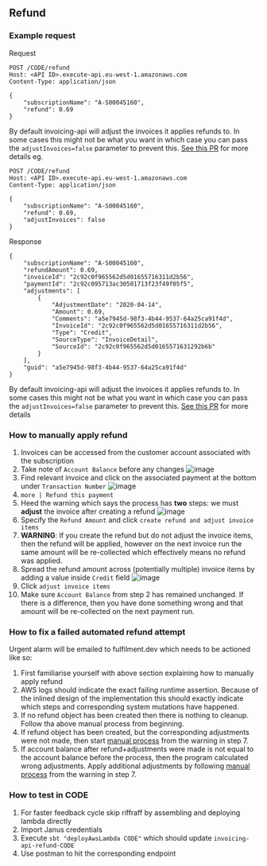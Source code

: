 
## Refund

### Example request

Request

```http
POST /CODE/refund
Host: <API ID>.execute-api.eu-west-1.amazonaws.com
Content-Type: application/json

{
    "subscriptionName": "A-S00045160",
    "refund": 0.69
}
```

By default invoicing-api will adjust the invoices it applies refunds to. In some cases this might not be
what you want in which case you can pass the `adjustInvoices=false` parameter to prevent this.
[See this PR](https://github.com/guardian/invoicing-api/pull/146) for more details
eg.
```http
POST /CODE/refund
Host: <API ID>.execute-api.eu-west-1.amazonaws.com
Content-Type: application/json

{
    "subscriptionName": "A-S00045160",
    "refund": 0.69,
    "adjustInvoices": false
}
```

Response

```
{
    "subscriptionName": "A-S00045160",
    "refundAmount": 0.69,
    "invoiceId": "2c92c0f965562d5d01655716311d2b56",
    "paymentId": "2c92c095713ac30501713f23f49f05f5",
    "adjustments": [
        {
            "AdjustmentDate": "2020-04-14",
            "Amount": 0.69,
            "Comments": "a5e7945d-98f3-4b44-9537-64a25ca91f4d",
            "InvoiceId": "2c92c0f965562d5d01655716311d2b56",
            "Type": "Credit",
            "SourceType": "InvoiceDetail",
            "SourceId": "2c92c0f965562d5d0165571631292b6b"
        }
    ],
    "guid": "a5e7945d-98f3-4b44-9537-64a25ca91f4d"
}
```
By default invoicing-api will adjust the invoices it applies refunds to. In some cases this might not be 
what you want in which case you can pass the `adjustInvoices=false` parameter to prevent this.
[See this PR](https://github.com/guardian/invoicing-api/pull/146) for more details  

### How to manually apply refund

1. Invoices can be accessed from the customer account associated with the subscription
1. Take note of `Account Balance` before any changes
![image](https://user-images.githubusercontent.com/13835317/80216921-bdddb100-8636-11ea-88ba-71658b593cc1.png)
1. Find relevant invoice and click on the associated payment at the bottom under `Transaction Number`
![image](https://user-images.githubusercontent.com/13835317/80217340-6e4bb500-8637-11ea-8cd8-f3c678c1c90c.png)
1. `more | Refund this payment`
1. Heed the warning which says the process has **two** steps: we must **adjust** the invoice after creating a refund
![image](https://user-images.githubusercontent.com/13835317/80217571-d7332d00-8637-11ea-921e-b1db25c9117f.png)
1. Specify the `Refund Amount` and click `create refund and adjust invoice items`
1. **WARNING**: If you create the refund but do not adjust the invoice items, then the refund will be applied, however
on the next invoice run the same amount will be re-collected which effectively means no refund was applied.
1. Spread the refund amount across (potentially multiple) invoice items by adding a value inside `Credit` field
![image](https://user-images.githubusercontent.com/13835317/80218522-30e82700-8639-11ea-8e40-206933e5f105.png)
1. Click `adjust invoice items` 
1. Make sure `Account Balance` from step 2 has remained unchanged. If there is a difference, then you have done something
wrong and that amount will be re-collected on the next payment run.

### How to fix a failed automated refund attempt

Urgent alarm will be emailed to fulfilment.dev which needs to be actioned like so:

1. First familiarise yourself with above section explaining how to manually apply refund
1. AWS logs should indicate the exact failing runtime assertion. Because of the inlined design of the implementation this 
should exactly indicate which steps and corresponding system mutations have happened.
1. If no refund object has been created then there is nothing to cleanup. Follow tha above manual process from beginning.
1. If refund object has been created, but the corresponding adjustments were not made, then start [manual process](#-how-to-manually-apply-refund) from
the warning in step 7.
1. If account balance after refund+adjustments were made is not equal to the account balance before the process, then 
the program calculated wrong adjustments. Apply additional adjustments by following [manual process](#-how-to-manually-apply-refund) from the 
warning in step 7.

### How to test in CODE

1. For faster feedback cycle skip riffraff by assembling and deploying lambda directly
1. Import Janus credentials 
1. Execute `sbt "deployAwsLambda CODE"` which should update `invoicing-api-refund-CODE`
1. Use postman to hit the corresponding endpoint

